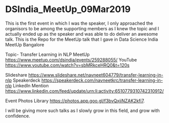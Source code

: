 # DSIndia_MeetUp_09Mar2019
This is the first event in which I was the speaker, I only approached the organisors to be among the supporting members as I knew the topic and I actually ended up as the speaker and was able to do deliver an awesome talk.
This is the Repo for the MeetUp talk that I gave in Data Science India MeetUp Bangalore

Topic- Transfer Learning in NLP 
MeetUp https://www.meetup.com/dsindia/events/259288055/
YouTube https://www.youtube.com/watch?v=sbMRkceHRQ0&t=120s

Slideshare https://www.slideshare.net/navneet604779/transfer-learning-in-nlp
Speakerdeck https://speakerdeck.com/navneetkrc/transfer-learning-in-nlp
LinkedIn Mention  https://www.linkedin.com/feed/update/urn:li:activity:6510779310742310912/

Event Photos Library https://photos.app.goo.gl/f3bvQxjiNZAK2kfi7.

I will be giving more such talks as I slowly grow in this field, and grow with confidence.






